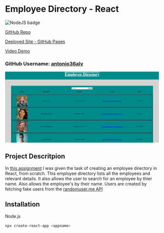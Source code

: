 # Employee Directory - React

![NodeJS badge](https://img.shields.io/badge/Javascript-React-Blue)

[GitHub Repo](https://github.com/antonio36alv/employee-directory)

[Deployed Site - GitHub Pages](https://antonio36alv.github.io/employee-directory/)

[Video Demo]()

### GitHub Username: [antonio36alv](https://github.com/antonio36alv)

![Screenshot](public/screenshot.png)


## Project Descritpion

In [this assignment](INSTRUCTIONS.md) I was given the task of creating an employee directory in React, from scratch. This employee directory lists all the employees and relevant details. It also allows the user to search for an employee by thier name. Also allows the employee's by their name. Users are created by fetching fake users from the [randomuser.me API](https://randomuser.me/)

## Installation

Node.js
```sh
npx create-react-app <appname>
```